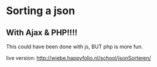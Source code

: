 # Sorting a json
## With Ajax & PHP!!!!

This could have been done with js, BUT php is more fun.

live version: http://wiebe.happyfolio.nl/school/jsonSorteren/
